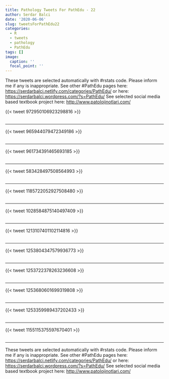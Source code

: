 ```yaml
---
title: Pathology Tweets For PathEdu - 22
author: Serdar Balci
date: '2020-06-06'
slug: tweetsForPathEdu22
categories:
  - R
  - tweets
  - pathology
  - PathEdu
tags: []
image:
  caption: ''
  focal_point: ''
---
```



These tweets are selected automatically with #rstats code. Please inform me if any is inappropriate.
See other #PathEdu pages here: https://serdarbalci.netlify.com/categories/PathEdu/  or here: https://serdarbalci.wordpress.com/?s=PathEdu/ 
See selected social media based textbook project here: http://www.patolojinotlari.com/

{{< tweet 972950106923298816 >}}
<br>
<br>
<hr>
{{< tweet 965944079472349186 >}}
<br>
<br>
<hr>
{{< tweet 961734391465693185 >}}
<br>
<br>
<hr>
{{< tweet 583428497508564993 >}}
<br>
<br>
<hr>
{{< tweet 1185722052927508480 >}}
<br>
<br>
<hr>
{{< tweet 1028584875140497409 >}}
<br>
<br>
<hr>
{{< tweet 1213107401102114816 >}}
<br>
<br>
<hr>
{{< tweet 1253804347579936773 >}}
<br>
<br>
<hr>
{{< tweet 1253722378263236608 >}}
<br>
<br>
<hr>
{{< tweet 1253680601699319808 >}}
<br>
<br>
<hr>
{{< tweet 1253359989437202433 >}}
<br>
<br>
<hr>
{{< tweet 1155115375597670401 >}}
<br>
<br>
<hr>


These tweets are selected automatically with #rstats code. Please inform me if any is inappropriate.
See other #PathEdu pages here: https://serdarbalci.netlify.com/categories/PathEdu/  or here: https://serdarbalci.wordpress.com/?s=PathEdu/ 
See selected social media based textbook project here: http://www.patolojinotlari.com/
